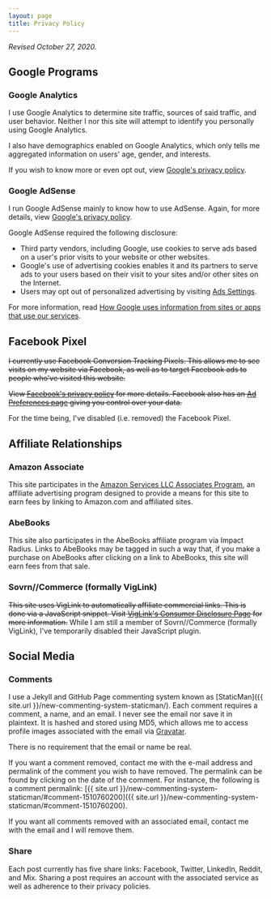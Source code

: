 ```yaml
---
layout: page
title: Privacy Policy
---
```


*Revised October 27, 2020.*

## Google Programs

### Google Analytics

I use Google Analytics to determine site traffic, sources of said traffic, and user behavior. Neither I nor this site will attempt to identify you personally using Google Analytics.

I also have demographics enabled on Google Analytics, which only tells me aggregated information on users' age, gender, and interests.

If you wish to know more or even opt out, view [Google's privacy policy](http://www.google.com/intl/en/policies/privacy/).

### Google AdSense

I run Google AdSense mainly to know how to use AdSense. Again, for more details, view [Google's privacy policy](http://www.google.com/intl/en/policies/privacy/).

Google AdSense required the following disclosure:

* Third party vendors, including Google, use cookies to serve ads based on a user's prior visits to your website or other websites.
* Google's use of advertising cookies enables it and its partners to serve ads to your users based on their visit to your sites and/or other sites on the Internet.
* Users may opt out of personalized advertising by visiting [Ads Settings](https://www.google.com/settings/ads).

For more information, read [How Google uses information from sites or apps that use our services](https://policies.google.com/technologies/partner-sites).

## Facebook Pixel

~~I currently use Facebook Conversion Tracking Pixels. This allows me to see visits on my website via Facebook, as well as to target Facebook ads to people who've visited this website.~~

~~View [Facebook's privacy policy](https://www.facebook.com/about/privacy/) for more details. Facebook also has an [Ad Preferences page](https://www.facebook.com/ads/preferences/) giving you control over your data.~~

For the time being, I've disabled (i.e. removed) the Facebook Pixel.

## Affiliate Relationships

### Amazon Associate

This site participates in the [Amazon Services LLC Associates Program](https://affiliate-program.amazon.com/help/operating/agreement), an affiliate advertising program designed to provide a means for this site to earn fees by linking to Amazon.com and affiliated sites.

### AbeBooks

This site also participates in the AbeBooks affiliate program via Impact Radius. Links to AbeBooks may be tagged in such a way that, if you make a purchase on AbeBooks after clicking on a link to AbeBooks, this site will earn fees from that sale.

### Sovrn//Commerce (formally VigLink)

~~This site uses VigLink to automatically affiliate commercial links. This is done via a JavaScript snippet. Visit [VigLink's Consumer Disclosure Page](https://www.viglink.com/legal/consumer-disclosure/) for more information.~~ While I am still a member of Sovrn//Commerce (formally VigLink), I've temporarily disabled their JavaScript plugin.

## Social Media

### Comments

I use a Jekyll and GitHub Page commenting system known as [StaticMan]({{ site.url }}/new-commenting-system-staticman/). Each comment requires a comment, a name, and an email. I never see the email nor save it in plaintext. It is hashed and stored using MD5, which allows me to access profile images associated with the email via [Gravatar](https://www.gravatar.com).

There is no requirement that the email or name be real.

If you want a comment removed, contact me with the e-mail address and permalink of the comment you wish to have removed. The permalink can be found by clicking on the date of the comment. For instance, the following is a comment permalink: [{{ site.url }}/new-commenting-system-staticman/#comment-1510760200]({{ site.url }}/new-commenting-system-staticman/#comment-1510760200).

If you want all comments removed with an associated email, contact me with the email and I will remove them.

### Share

Each post currently has five share links: Facebook, Twitter, LinkedIn, Reddit, and Mix. Sharing a post requires an account with the associated service as well as adherence to their privacy policies.
